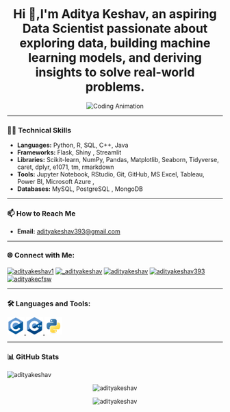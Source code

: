 <h1 align="center">Hi 👋,I'm Aditya Keshav, an aspiring Data Scientist passionate about exploring data, building machine learning models, and deriving insights to solve real-world problems.</h1>


<p align="center">
  <img src="https://cdn.dribbble.com/users/1059583/screenshots/4171367/coding-freak.gif" alt="Coding Animation" />
</p>

---

### 👨‍💻 Technical Skills

- **Languages:** Python, R, SQL, C++, Java  
- **Frameworks:** Flask, Shiny , Streamlit
- **Libraries:** Scikit-learn, NumPy, Pandas, Matplotlib, Seaborn, Tidyverse, caret, dplyr, e1071, tm, rmarkdown  
- **Tools:** Jupyter Notebook, RStudio, Git, GitHub, MS Excel, Tableau, Power BI, Microsoft Azure ,
- **Databases:** MySQL, PostgreSQL , MongoDB

---

### 📫 How to Reach Me

- **Email:** [adityakeshav393@gmail.com](mailto:adityakeshav393@gmail.com)

---

### 🌐 Connect with Me:

<p align="left">
  <a href="https://linkedin.com/in/adityakeshav1" target="blank"><img align="center" src="https://raw.githubusercontent.com/rahuldkjain/github-profile-readme-generator/master/src/images/icons/Social/linked-in-alt.svg" alt="adityakeshav1" height="30" width="40" /></a>
  <a href="https://instagram.com/_adityakeshav" target="blank"><img align="center" src="https://raw.githubusercontent.com/rahuldkjain/github-profile-readme-generator/master/src/images/icons/Social/instagram.svg" alt="_adityakeshav" height="30" width="40" /></a>
  <a href="https://www.codechef.com/users/adityakeshav" target="blank"><img align="center" src="https://cdn.jsdelivr.net/npm/simple-icons@3.1.0/icons/codechef.svg" alt="adityakeshav" height="30" width="40" /></a>
  <a href="https://www.hackerrank.com/adityakeshav393" target="blank"><img align="center" src="https://raw.githubusercontent.com/rahuldkjain/github-profile-readme-generator/master/src/images/icons/Social/hackerrank.svg" alt="adityakeshav393" height="30" width="40" /></a>
  <a href="https://auth.geeksforgeeks.org/user/adityakecfsw" target="blank"><img align="center" src="https://raw.githubusercontent.com/rahuldkjain/github-profile-readme-generator/master/src/images/icons/Social/geeks-for-geeks.svg" alt="adityakecfsw" height="30" width="40" /></a>
</p>

---

### 🛠️ Languages and Tools:

<p align="left">
  <a href="https://www.cprogramming.com/" target="_blank" rel="noreferrer">
    <img src="https://raw.githubusercontent.com/devicons/devicon/master/icons/c/c-original.svg" alt="C" width="40" height="40"/>
  </a>
  <a href="https://www.w3schools.com/cpp/" target="_blank" rel="noreferrer">
    <img src="https://raw.githubusercontent.com/devicons/devicon/master/icons/cplusplus/cplusplus-original.svg" alt="C++" width="40" height="40"/>
  </a>
  <a href="https://www.python.org" target="_blank" rel="noreferrer">
    <img src="https://raw.githubusercontent.com/devicons/devicon/master/icons/python/python-original.svg" alt="Python" width="40" height="40"/>
  </a>
</p>

---

### 📊 GitHub Stats

<p align="left">
  <img src="https://github-readme-stats.vercel.app/api/top-langs?username=adityakeshav&show_icons=true&locale=en&layout=compact" alt="adityakeshav" />
</p>
<p align="center">
  <img src="https://github-readme-stats.vercel.app/api?username=adityakeshav&show_icons=true&locale=en" alt="adityakeshav" />
</p>
<p align="center">
  <img src="https://github-readme-streak-stats.herokuapp.com/?user=adityakeshav&" alt="adityakeshav" />
</p>
